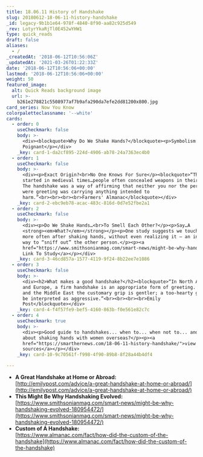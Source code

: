 ```yaml
---
title: 18.06.11 History of Handshake
slug: 20180612-18-06-11-history-handshake
_id: legacy-9b1b1e64-978f-4840-8f90-aa82c925d549
_rev: LotyrYkaRjTl0E452wYHW1
type: quick_reads
draft: false
aliases:
  - /
_createdAt: '2018-06-12T10:56:06Z'
_updatedAt: '2021-03-26T01:22:33Z'
date: '2018-06-12T10:56:06+00:00'
lastmod: '2018-06-12T10:56:06+00:00'
weight: 50
featured_image:
  alt: Quick Reads background image
  url: >-
    b261e278821c5508977af7b9afa290da7efe2dd81200x800.jpg
card_series: Now You Know
colorpaletteclassname: '--white'
cards:
  - order: 0
    useCheckmark: false
    body: >-
      <div><blockquote>Why Do We Shake Hands?</blockquote><p>Symbolism:
      Poignant</p></div>
    _key: card-1-da2cf895-224d-4906-ab78-24a7363ec4b0
  - order: 1
    useCheckmark: false
    body: >-
      <div><p>Exact Origin?<br>No One Knows For Sure</p><blockquote>“This custom
      started in medieval times…people often concealed weapons in their hands.
      The handshake was a way of affirming that neither you nor the person you
      were greeting was carrying anything intended to
      harm.”<br><br><br><br>Farmers' Almanac</blockquote></div>
    _key: card-2-ebc9eb78-acac-483c-816d-0d7e52fbe2a1
  - order: 2
    useCheckmark: false
    body: >-
      <div><p>Do We Shake Hands…<br>To Smell Each Other?</p><p>Say…A
      <strong><em>What?</em></strong></p><p>One study suggests we touch our face
      more often after shaking hands, without even realizing it – an instinctual
      way to “sniff out” the other person.</p><p><a
      href="https://www.smithsonianmag.com/smart-news/might-be-why-handshaking-evolved-180954472/">Click:
      Link To Study</a></p></div>
    _key: card-3-46cd857a-1577-4119-9f24-8b22ee7e1086
  - order: 3
    useCheckmark: false
    body: >-
      <div><h2>What makes a good handshake?</h2><blockquote>“In North America
      and Europe, a firm handshake is an appropriate form of greeting. In Asia
      and the Middle East the customary grip is gentler; a too-hearty grip could
      be interpreted as aggressive.”<br><br><br><br>Emily
      Post</blockquote></div>
    _key: card-4-f4f57fe9-bef5-4160-863b-f0e561e82c7c
  - order: 4
    useCheckmark: true
    body: >-
      <div><p>Good guide to handshakes... when to... when not to... and what
      about shaking hands with women overseas?</p><p><a
      href="https://smarthernews.com/18-06-11-history-handshake/">view
      sources</a></p></div>
    _key: card-10-9c70561f-f998-4f90-89b8-8f28a44b4df4

---
```

* **A Great Handshake at Home or Abroad:**  
[http://emilypost.com/advice/a-great-handshake-at-home-or-abroad/](http://emilypost.com/advice/a-great-handshake-at-home-or-abroad/)
* **This Might Be Why Handshaking Evolved:**  
[https://www.smithsonianmag.com/smart-news/might-be-why-handshaking-evolved-180954472/](https://www.smithsonianmag.com/smart-news/might-be-why-handshaking-evolved-180954472/)
* **Custom of A Handshake:**  
[https://www.almanac.com/fact/how-did-the-custom-of-the-handshake](https://www.almanac.com/fact/how-did-the-custom-of-the-handshake)